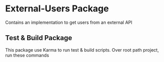 # External-Users Package

Contains an implementation to get users from an external API

## Test & Build Package

This package use Karma to run test & build scripts. Over root path project, run these commands
